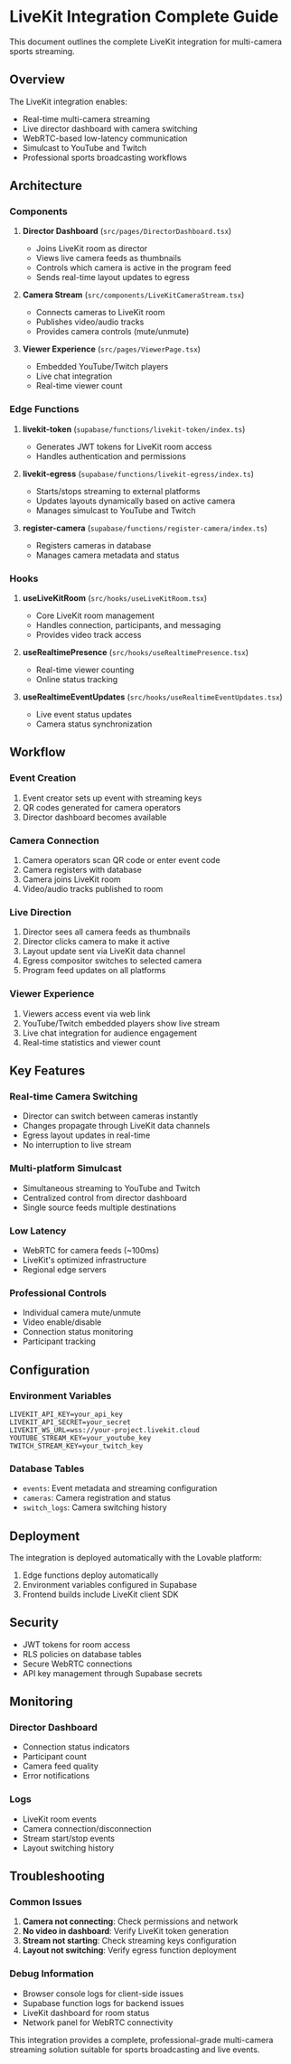 # LiveKit Integration Complete Guide

This document outlines the complete LiveKit integration for multi-camera sports streaming.

## Overview

The LiveKit integration enables:
- Real-time multi-camera streaming
- Live director dashboard with camera switching
- WebRTC-based low-latency communication
- Simulcast to YouTube and Twitch
- Professional sports broadcasting workflows

## Architecture

### Components

1. **Director Dashboard** (`src/pages/DirectorDashboard.tsx`)
   - Joins LiveKit room as director
   - Views live camera feeds as thumbnails
   - Controls which camera is active in the program feed
   - Sends real-time layout updates to egress

2. **Camera Stream** (`src/components/LiveKitCameraStream.tsx`)
   - Connects cameras to LiveKit room
   - Publishes video/audio tracks
   - Provides camera controls (mute/unmute)

3. **Viewer Experience** (`src/pages/ViewerPage.tsx`)
   - Embedded YouTube/Twitch players
   - Live chat integration
   - Real-time viewer count

### Edge Functions

1. **livekit-token** (`supabase/functions/livekit-token/index.ts`)
   - Generates JWT tokens for LiveKit room access
   - Handles authentication and permissions

2. **livekit-egress** (`supabase/functions/livekit-egress/index.ts`)
   - Starts/stops streaming to external platforms
   - Updates layouts dynamically based on active camera
   - Manages simulcast to YouTube and Twitch

3. **register-camera** (`supabase/functions/register-camera/index.ts`)
   - Registers cameras in database
   - Manages camera metadata and status

### Hooks

1. **useLiveKitRoom** (`src/hooks/useLiveKitRoom.tsx`)
   - Core LiveKit room management
   - Handles connection, participants, and messaging
   - Provides video track access

2. **useRealtimePresence** (`src/hooks/useRealtimePresence.tsx`)
   - Real-time viewer counting
   - Online status tracking

3. **useRealtimeEventUpdates** (`src/hooks/useRealtimeEventUpdates.tsx`)
   - Live event status updates
   - Camera status synchronization

## Workflow

### Event Creation
1. Event creator sets up event with streaming keys
2. QR codes generated for camera operators
3. Director dashboard becomes available

### Camera Connection
1. Camera operators scan QR code or enter event code
2. Camera registers with database
3. Camera joins LiveKit room
4. Video/audio tracks published to room

### Live Direction
1. Director sees all camera feeds as thumbnails
2. Director clicks camera to make it active
3. Layout update sent via LiveKit data channel
4. Egress compositor switches to selected camera
5. Program feed updates on all platforms

### Viewer Experience
1. Viewers access event via web link
2. YouTube/Twitch embedded players show live stream
3. Live chat integration for audience engagement
4. Real-time statistics and viewer count

## Key Features

### Real-time Camera Switching
- Director can switch between cameras instantly
- Changes propagate through LiveKit data channels
- Egress layout updates in real-time
- No interruption to live stream

### Multi-platform Simulcast
- Simultaneous streaming to YouTube and Twitch
- Centralized control from director dashboard
- Single source feeds multiple destinations

### Low Latency
- WebRTC for camera feeds (~100ms)
- LiveKit's optimized infrastructure
- Regional edge servers

### Professional Controls
- Individual camera mute/unmute
- Video enable/disable
- Connection status monitoring
- Participant tracking

## Configuration

### Environment Variables
```
LIVEKIT_API_KEY=your_api_key
LIVEKIT_API_SECRET=your_secret
LIVEKIT_WS_URL=wss://your-project.livekit.cloud
YOUTUBE_STREAM_KEY=your_youtube_key
TWITCH_STREAM_KEY=your_twitch_key
```

### Database Tables
- `events`: Event metadata and streaming configuration
- `cameras`: Camera registration and status
- `switch_logs`: Camera switching history

## Deployment

The integration is deployed automatically with the Lovable platform:
1. Edge functions deploy automatically
2. Environment variables configured in Supabase
3. Frontend builds include LiveKit client SDK

## Security

- JWT tokens for room access
- RLS policies on database tables
- Secure WebRTC connections
- API key management through Supabase secrets

## Monitoring

### Director Dashboard
- Connection status indicators
- Participant count
- Camera feed quality
- Error notifications

### Logs
- LiveKit room events
- Camera connection/disconnection
- Stream start/stop events
- Layout switching history

## Troubleshooting

### Common Issues
1. **Camera not connecting**: Check permissions and network
2. **No video in dashboard**: Verify LiveKit token generation
3. **Stream not starting**: Check streaming keys configuration
4. **Layout not switching**: Verify egress function deployment

### Debug Information
- Browser console logs for client-side issues
- Supabase function logs for backend issues
- LiveKit dashboard for room status
- Network panel for WebRTC connectivity

This integration provides a complete, professional-grade multi-camera streaming solution suitable for sports broadcasting and live events.